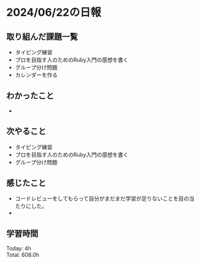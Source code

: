 # 2024/06/22の日報
## 取り組んだ課題一覧
* タイピング練習
*  プロを目指す人のためのRuby入門の感想を書く
*  グループ分け問題
*  カレンダーを作る
## わかったこと
* 
## 次やること
* タイピング練習
* プロを目指す人のためのRuby入門の感想を書く
* グループ分け問題
## 感じたこと
*  コードレビューをしてもらって自分がまだまだ学習が足りないことを目の当たりにした。
*  
## 学習時間
Today: 4h<br>
Total: 608.0h
